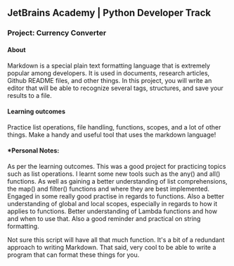 ## JetBrains Academy | Python Developer Track

### Project: Currency Converter

#### About
Markdown is a special plain text formatting language that is extremely popular among developers. It is used in documents, research articles, Github README files, and other things. In this project, you will write an editor that will be able to recognize several tags, structures, and save your results to a file.

#### Learning outcomes
Practice list operations, file handling, functions, scopes, and a lot of other things. Make a handy and useful tool that uses the markdown language!

#### *Personal Notes:
As per the learning outcomes. This was a good project for practicing topics such as list operations. I learnt some new tools such as the any() and all() functions. As well as gaining a better understanding of list comprehensions, the map() and filter() functions and where they are best implemented. Engaged in some really good practise in regards to functions. Also a better understanding of global and local scopes, especially in regards to how it applies to functions. Better understanding of Lambda functions and how and when to use that. Also a good reminder and practical on string formatting.

Not sure this script will have all that much function. It's a bit of a redundant approach to writing Markdown. That said, very cool to be able to write a program that can format these things for you.
